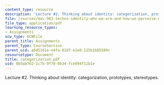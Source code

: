 ```yaml
---
content_type: resource
description: 'Lecture #2. Thinking about identity: categorization, prototypes, stereotypes.'
file: /courses/mas-963-techno-identity-who-we-are-and-how-we-perceive-ourselves-and-others-spring-2002/0b5ab7621c7b9f700b34fce994f11b1e_categorization.pdf
file_type: application/pdf
learning_resource_types:
- Assignments
ocw_type: OCWFile
parent_title: Assignments
parent_type: CourseSection
parent_uid: a6d5101e-e4fa-81d7-e1e8-125b1b85589c
resourcetype: Document
title: categorization.pdf
uid: 0b5ab762-1c7b-9f70-0b34-fce994f11b1e
---
```

Lecture #2. Thinking about identity: categorization, prototypes, stereotypes.


